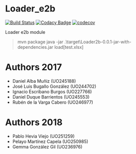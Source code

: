 # Loader_e2b

[![Build Status](https://travis-ci.org/Arquisoft/Loader_e2b.svg?branch=master)](https://travis-ci.org/Arquisoft/Loader_e2b)
[![Codacy Badge](https://api.codacy.com/project/badge/Grade/c49c8f3e856440e792ed9c1311b8c25b)](https://www.codacy.com/app/jelabra/Loader_e2b?utm_source=github.com&amp;utm_medium=referral&amp;utm_content=Arquisoft/Loader_e2b&amp;utm_campaign=Badge_Grade)
[![codecov](https://codecov.io/gh/Arquisoft/Loader_e2b/branch/master/graph/badge.svg)](https://codecov.io/gh/Arquisoft/Loader_e2b)

Loader e2b module

> mvn package
> java -jar .\target\Loader2b-0.0.1-jar-with-dependencies.jar load[test.xlsx]

# Authors 2017

* Daniel Alba Muñiz (UO245188)
* José Luis Bugallo González (UO244702)
* Ignacio Escribano Burgos (UO227766)
* Daniel Duque Barrientos (UO245553)
* Rubén de la Varga Cabero (UO246977)

# Authors 2018

* Pablo Hevia Viejo (UO251259)
* Pelayo Martínez Capela (UO250985)
* Gemma González Gil (UO236976)
